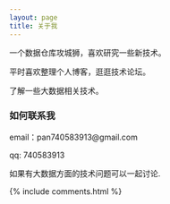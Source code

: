 ```yaml
---
layout: page
title: 关于我 
---
```


一个数据仓库攻城狮，喜欢研究一些新技术。
<p>
平时喜欢整理个人博客，逛逛技术论坛。
<p>
了解一些大数据相关技术。

<p>

<p>


<p>




<p> 

<p> 

<p> 


<h3> 如何联系我 </h3>  

<p> 
email：pan740583913@gmail.com     
<p> 
qq: 740583913  
<p> 
如果有大数据方面的技术问题可以一起讨论.
<p> 


{% include comments.html %}

